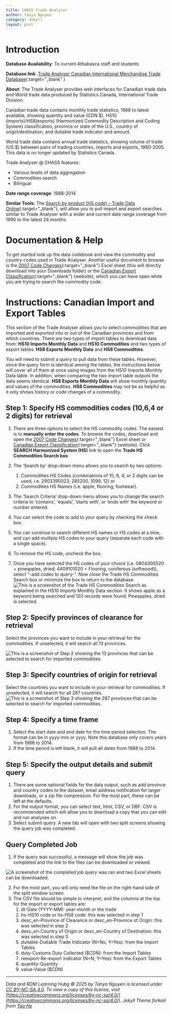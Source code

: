 ```yaml
---
title: CHASS Trade Analyser
author: Tanya Nguyen
category: Jekyll
layout: post
---
```


# Introduction

**Database Availability**: To current Athabasca staff and students

**Database link**: [Trade Analyser Canadian International Merchandise Trade Database](https://0-clouddc-chass-utoronto-ca.aupac.lib.athabascau.ca/ds/trade/){:target="_blank"
}

**About**: The Trade Analyser provides web interfaces for Canadian trade data and World trade data produced by Statistics Canada, International Trade Division.

Canadian trade data contains monthly trade statistics, 1988 to latest available, showing quantity and value (CDN $), HS10 (imports)/HS8(exports) (Harmonized Commodity Description and Coding System) classification, province or state of the U.S., country of origin/destination, and dutiable trade indicator and amount.

World trade data contains annual trade statistics, showing volume of trade (US $) between pairs of trading countries, imports and exports, 1980-2005. This data is no longer updated by Statistics Canada.

Trade Analyser @ CHASS features:
* Various levels of data aggregation
* Commodities search
* Bilingual

**Date range coverage**: 1988-2014

**Similar Tools**: The [Search by product (HS code) – Trade Data Online](https://ised-isde.canada.ca/app/ixb/tdo/crtr.html){:target="_blank"}, will allow you to pull import and export searches similar to Trade Analyser with a wider and current date range coverage from 1990 to the latest 24 months.

# Documentation & Help
To get started look up the data codebook and view the commodity and country codes used in Trade Analyser. Another useful document to browse is the [2007 Code Changes](https://0-clouddc-chass-utoronto-ca.aupac.lib.athabascau.ca/ds/trade/en/manuals/Import_End200612_Start200701.xls){:target="_blank"} Excel sheet (this will directly download into your Downloads folder) or the [Canadian Export Classification](https://www150.statcan.gc.ca/n1/en/catalogue/65-209-X){:target="_blank"} (website), which you can have open while you are trying to search the commodity code.

# Instructions: Canadian Import and Export Tables


This section of the Trade Analyser allows you to select commodities that are imported and exported into or out of the Canadian provinces and from which countries. There are two types of import tables to download data from: **HS10 Imports Monthly Data** and **HS10 Commodities** and two types of export tables: **HS8 Exports Monthly Data** and **HS8 Commodities**. 

You will need to submit a query to pull data from these tables. However, since the query form is identical among the tables, the instructions below will cover all of them at once using images from the HS10 Imports Monthly Data table. In addition, when comparing the two import table outputs the data seems identical. **HS8 Exports Monthly Data** will show monthly quantity and values of the commodities. **HS8 Commodities** may not be as helpful as it only shows history or code changes of a commodity. 

## Step 1: Specify HS commodities codes (10,6,4 or 2 digits) for retrieval
1. There are three options to select the HS commodity codes. The easiest is to **manually enter the codes**. To browse the codes, download and open the [2007 Code Changes](https://0-clouddc-chass-utoronto-ca.aupac.lib.athabascau.ca/ds/trade/en/manuals/Import_End200612_Start200701.xls){:target="_blank"} Excel sheet or [Canadian Export Classification](https://www150.statcan.gc.ca/n1/en/catalogue/65-209-X){:target="_blank"} (website). Click **SEARCH Harmonized System (HS)** link to open the **Trade HS Commodities Search box**.

2. The ‘Search by’ drop-down menu allows you to search by two options: 
    1. 	Commodities HS Codes (combinations of 10, 6, 4, or 2 digits can be used, i.e. 2903390023, 285200, 1099, 12) or 
    2. Commodities HS Names (i.e. apple, flooring, footwear).
3. The ‘Search Criteria’ drop-down menu allows you to change the search criteria to ‘contains’, ‘equals’, ‘starts with’, or ‘ends with’ the keyword or number entered.
4. You can select the code to add to your query by checking the check box.
5. You can continue to search different HS names or HS codes at a time, and can add multiple HS codes to your query (separate each code with a single space).
6. To remove the HS code, uncheck the box.
7. Once you have selected the HS codes of your choice (i.e. 0804300020 = pineapples, dried; 4409101020 = Flooring, coniferous (softwood)), select “-add codes to query-”. Now close the Trade HS Commodities Search box or minimize the box to return to the database.
![This is a screenshot of the Trade HS Commodities Search as explained in the HS10 Imports Monthly Data section. It shows apple as a keyword being searched and 120 records were found. Pineapples, dried is selected.](/assets/images/commodities-search.png)

## Step 2: Specify provinces of clearance for retrieval
Select the provinces you want to include in your retrieval for the commodities. If unselected, it will search all 13 provinces.

![This is a screenshot of Step 2 showing the 13 provinces that can be selected to search for imported commodities.](/assets/images/province-clearance.png)
 
## Step 3: Specify countries of origin for retrieval
Select the countries you want to include in your retrieval for commodities. If unselected, it will search for all 287 countries.
![This is a screenshot of Step 3 showing the 287 provinces that can be selected to search for imported commodities.](/assets/images/countries-origin.png)
 
## Step 4: Specify a time frame
1.	Select the start date and end date for the time period selection. The format can be in yyyy-mm or yyyy. Note this database only covers years from 1988 to 2014.
2.	If the time period is left blank, it will pull all dates from 1988 to 2014.

## Step 5: Specify the output details and submit query
1.	There are some optional fields for the data output, such as add province and country codes to the dataset, email address notification for larger downloads, or a zip file compression. For the most part, these can be left at the defaults.
2.	For the output format, you can select text, html, CSV, or DBF. CSV is recommended which will allow you to download a copy that you can edit and run analyses on.
3.	Select submit query. A new tab will open with two split screens showing the query job was completed.

## Query Completed Job
1.	If the query was successful, a message will show the job was completed and the link to the files can be downloaded or viewed.

![A screenshot of the completed job query was ran and two Excel sheets can be downloaded.](/assets/images/query-job.png)

2.	For the most part, you will only need the file on the right-hand side of the split window screen.
3.	The CSV file should be simple to interpret, and the columns at the top for the import or export tables are:
    1.	dt-Date (YYYY-MM): year-month or the trade
    2. hs-HS10 code or hs-HS8 code: this was selected in step 1
    3. desc_en-Province of Clearance or desc_en-Province of Origin: this was selected in step 2
    4. desc_en-Country of Origin or desc_en-Country of Destination: this was selected in step 3
    5. dutiable-Dutiable Trade Indicator (N=No, Y=Yes): from the Import Tables
    6. duty-Customs Duty Collected ($CDN): from the Import Tables
    7. reexport-Re-export indicator (N=N, Y=Yes): from the Export Tables
    8. quantity-Quantity
    9. value-Value ($CDN)

---
 _Data and RDM Learning Hubg © 2025 by Tanya Nguyen is licensed under [CC BY-NC-SA 4.0](https://creativecommons.org/licenses/by-nc-sa/4.0/). To view a copy of this license, visit [https://creativecommons.org/licenses/by-nc-sa/4.0/](https://creativecommons.org/licenses/by-nc-sa/4.0/).
 Jekyll Theme forked from [Tao He](https://sighingnow.github.io/jekyll-gitbook/)_
